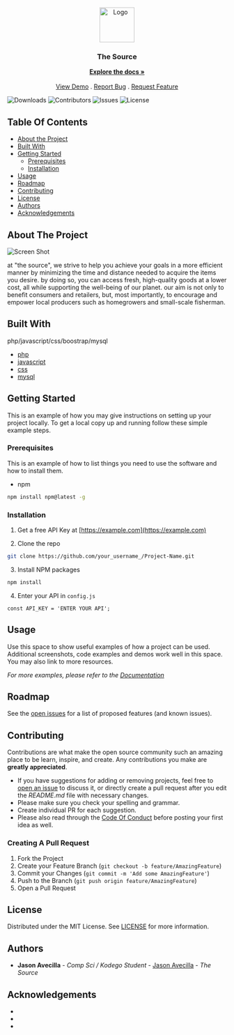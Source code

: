<br/>
<p align="center">
  <a href="https://github.com/jasonavecilla/jason-solo-proj">
    <img src="https://llanes.wd49p.com/02-mp/pages/assets/images/the-source-favicon-removebg-preview.png" alt="Logo" width="80" height="80">
  </a>

  <h3 align="center">The Source</h3>

  <p align="center">
    <a href="https://github.com/jasonavecilla/jason-solo-proj"><strong>Explore the docs »</strong></a>
    <br/>
    <br/>
    <a href="https://github.com/jasonavecilla/jason-solo-proj">View Demo</a>
    .
    <a href="https://github.com/jasonavecilla/jason-solo-proj/issues">Report Bug</a>
    .
    <a href="https://github.com/jasonavecilla/jason-solo-proj/issues">Request Feature</a>
  </p>
</p>

![Downloads](https://img.shields.io/github/downloads/jasonavecilla/jason-solo-proj/total) ![Contributors](https://img.shields.io/github/contributors/jasonavecilla/jason-solo-proj?color=dark-green) ![Issues](https://img.shields.io/github/issues/jasonavecilla/jason-solo-proj) ![License](https://img.shields.io/github/license/jasonavecilla/jason-solo-proj) 

## Table Of Contents

* [About the Project](#about-the-project)
* [Built With](#built-with)
* [Getting Started](#getting-started)
  * [Prerequisites](#prerequisites)
  * [Installation](#installation)
* [Usage](#usage)
* [Roadmap](#roadmap)
* [Contributing](#contributing)
* [License](#license)
* [Authors](#authors)
* [Acknowledgements](#acknowledgements)

## About The Project

![Screen Shot](https://llanes.wd49p.com/02-mp/pages/?fbclid=IwAR0mSfe2LtPTSq9JQqWWAl1Vjde9l07ia2atZ1tna7Uz1k2RWFPI7FER4mk)

at "the source", we strive to help you achieve your goals in a more efficient manner by minimizing the time and distance needed to acquire the items you desire. by doing so, you can access fresh, high-quality goods at a lower cost, all while supporting the well-being of our planet. our aim is not only to benefit consumers and retailers, but, most importantly, to encourage and empower local producers such as homegrowers and small-scale fisherman.




## Built With

php/javascript/css/boostrap/mysql

* [php]()
* [javascript]()
* [css]()
* [mysql]()

## Getting Started

This is an example of how you may give instructions on setting up your project locally.
To get a local copy up and running follow these simple example steps.

### Prerequisites

This is an example of how to list things you need to use the software and how to install them.

* npm

```sh
npm install npm@latest -g
```

### Installation

1. Get a free API Key at [https://example.com](https://example.com)

2. Clone the repo

```sh
git clone https://github.com/your_username_/Project-Name.git
```

3. Install NPM packages

```sh
npm install
```

4. Enter your API in `config.js`

```JS
const API_KEY = 'ENTER YOUR API';
```

## Usage

Use this space to show useful examples of how a project can be used. Additional screenshots, code examples and demos work well in this space. You may also link to more resources.

_For more examples, please refer to the [Documentation](https://example.com)_

## Roadmap

See the [open issues](https://github.com/jasonavecilla/jason-solo-proj/issues) for a list of proposed features (and known issues).

## Contributing

Contributions are what make the open source community such an amazing place to be learn, inspire, and create. Any contributions you make are **greatly appreciated**.
* If you have suggestions for adding or removing projects, feel free to [open an issue](https://github.com/jasonavecilla/jason-solo-proj/issues/new) to discuss it, or directly create a pull request after you edit the *README.md* file with necessary changes.
* Please make sure you check your spelling and grammar.
* Create individual PR for each suggestion.
* Please also read through the [Code Of Conduct](https://github.com/jasonavecilla/jason-solo-proj/blob/main/CODE_OF_CONDUCT.md) before posting your first idea as well.

### Creating A Pull Request

1. Fork the Project
2. Create your Feature Branch (`git checkout -b feature/AmazingFeature`)
3. Commit your Changes (`git commit -m 'Add some AmazingFeature'`)
4. Push to the Branch (`git push origin feature/AmazingFeature`)
5. Open a Pull Request

## License

Distributed under the MIT License. See [LICENSE](https://github.com/jasonavecilla/jason-solo-proj/blob/main/LICENSE.md) for more information.

## Authors

* **Jason Avecilla** - *Comp Sci / Kodego Student* - [Jason Avecilla](https://github.com/jasonavecilla) - *The Source*

## Acknowledgements

* [](https://github.com/ShaanCoding/)
* [](https://github.com/othneildrew/Best-README-Template)
* [](https://shields.io/)
